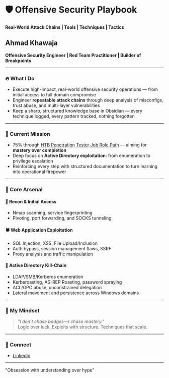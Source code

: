 # 🛡️ Offensive Security Playbook  
**Real-World Attack Chains | Tools | Techniques | Tactics**

## Ahmad Khawaja  
**Offensive Security Engineer | Red Team Practitioner | Builder of Breakpoints**

---

### 🔥 What I Do

- Execute high-impact, real-world offensive security operations — from initial access to full domain compromise  
- Engineer **repeatable attack chains** through deep analysis of misconfigs, trust abuse, and multi-layer vulnerabilities  
- Keep a sharp, structured knowledge base in Obsidian — every technique logged, every pattern tracked, nothing forgotten

---

### 🎯 Current Mission

- 75% through [HTB Penetration Tester Job Role Path](https://academy.hackthebox.com/path/preview/penetration-tester) — aiming for **mastery over completion**  
- Deep focus on **Active Directory exploitation**: from enumeration to privilege escalation  
- Reinforcing every step with structured documentation to turn learning into operational firepower

---

### 🧰 Core Arsenal

#### 🔎 Recon & Initial Access  
- Nmap scanning, service fingerprinting  
- Pivoting, port forwarding, and SOCKS tunneling  

#### 🕷️ Web Application Exploitation  
- SQL Injection, XSS, File Upload/Inclusion  
- Auth bypass, session management flaws, SSRF  
- Proxy analysis and traffic manipulation  

#### 🧬 Active Directory Kill-Chain  
- LDAP/SMB/Kerberos enumeration  
- Kerberoasting, AS-REP Roasting, password spraying  
- ACL/GPO abuse, unconstrained delegation  
- Lateral movement and persistence across Windows domains  

---

### 🧠 My Mindset

> _"I don’t chase badges—I chase mastery."_  
> Logic over luck. Exploits with structure. Techniques that scale.

---

### 🔗 Connect

- [LinkedIn](https://linkedin.com/in/ahmad-khawaja-30779b277)

---

"Obsession with understanding over hype"
